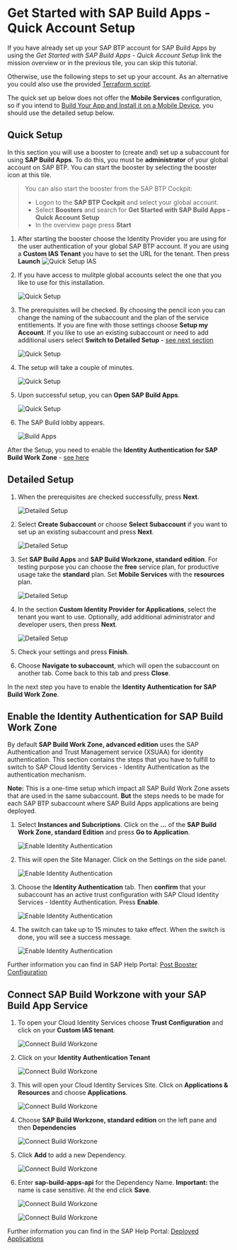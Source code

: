 # Get Started with SAP Build Apps - Quick Account Setup


If you have already set up your SAP BTP account for SAP Build Apps by using the _Get Started with SAP Build Apps - Quick Account Setup_ link the mission overview or in the previous tile, you can skip this tutorial.

Otherwise, use the following steps to set up your account. As an alternative you could also use the provided [Terraform script](https://github.com/SAP-samples/btp-terraform-samples/blob/main/released/discovery_center/mission_4024/README.md).

The quick set up below does not offer the **Mobile Services** configuration, so if you intend to [Build Your App and Install it on a Mobile Device](../create-application/mobile_services/README.md), you should use the detailed setup below.

## Quick Setup
In this section you will use a booster to (create and) set up a subaccount for using **SAP Build Apps**. To do this, you must be **administrator** of your global account on SAP BTP. You can start the booster by selecting the booster icon at this tile.
  
  > You can also start the booster from the SAP BTP Cockpit:
  > * Logon to the **SAP BTP Cockpit** and select your global account.
  > * Select **Boosters** and search for **Get Started with SAP Build Apps - Quick Account Setup**    
  > * In the overview page press **Start**
 
1. After starting the booster choose the Identity Provider you are using for the user authentication of your global SAP BTP account. If you are using  a **Custom IAS Tenant** you have to set the URL for the tenant. Then press **Launch**
   ![Quick Setup IAS](./images/quick_setup01.png)

2. If you have access to mulitple global accounts select the one that you like to use for this installation.

   ![Quick Setup](./images/quick_setup02.png)   

3. The prerequisites will be checked. By choosing the pencil icon you can change the naming of the subaccount and the plan of the service entitlements. If you are fine with those settings choose **Setup my Account**. If you like to use an existing subaccount or need to add additional users select **Switch to Detailed Setup** - [see next section](./QUICKSETUP.md#detailed-setup)
   
   ![Quick Setup](./images/quick_setup3.png)

4. The setup will take a couple of minutes.

   ![Quick Setup](./images/quick_setup4.png)

5. Upon successful setup, you can **Open SAP Build Apps**.
   
   ![Quick Setup](./images/quick_setup5.png)

6. The SAP Build lobby appears.
   
   ![Build Apps](../create-application/develop/images/sap-build-lobby.png)

After the Setup, you need to enable the **Identity Authentication for SAP Build Work Zone** - [see here](./QUICKSETUP.md#enable-the-identity-authentication-for-sap-build-work-zone)

## Detailed Setup


1. When the prerequisites are checked successfully, press **Next**.

    ![Detailed Setup](./images/detail_setup1.png)

2. Select **Create Subaccount** or choose **Select Subaccount** if you want to set up an existing subaccount and press **Next**.

    ![Detailed Setup](./images/detail_setup2.png)

3. Set **SAP Build Apps** and **SAP Build Workzone, standard edition**. For testing purpose you can choose the **free** service plan, for productive usage take the **standard** plan. Set **Mobile Services** with the **resources** plan.

   ![Detailed Setup](./images/detail_setup3.png)

4. In the section **Custom Identity Provider for Applications**, select the tenant you want to use. Optionally, add additional administrator and developer users, then press **Next**.

    ![Detailed Setup](./images/detail_setup4.png)

5.  Check your settings and press **Finish**.

6. Choose **Navigate to subaccount**, which will open the subaccount on another tab. Come back to this tab and press **Close**.

In the next step you have to enable the **Identity Authentication for SAP Build Work Zone**.

## Enable the Identity Authentication for SAP Build Work Zone

By default **SAP Build Work Zone, advanced edition** uses the SAP Authentication and Trust Management service (XSUAA) for identity authentication. 
This section contains the steps that you have to fulfill  to switch to SAP Cloud Identity Services - Identity Authentication as the authentication mechanism.

**Note:** This is a one-time setup which impact all SAP Build Work Zone assets that are used in the same subaccount.
**But** the steps needs to be made for each SAP BTP subaccount where SAP Build Apps applications are being deployed.

1. Select **Instances and Subcriptions**. Click on the **...** of the **SAP Build Work Zone, standard Edition** and press **Go to Application**. 

   ![Enable Identity Authentication](./images/build_workzone_01.png)
2. This will open the Site Manager. Click on the Settings on the side panel.

   ![Enable Identity Authentication](./images/build_workzone_02.png)
3. Choose the **Identity Authentication** tab. Then **confirm** that your subaccount has an active trust configuration with SAP Cloud Identity Services - Identity Authentication. Press **Enable**.

   ![Enable Identity Authentication](./images/build_workzone_03.png)
4. The switch can take up to 15 minutes to take effect. 
When the switch is done, you will see a success message.

   ![Enable Identity Authentication](./images/build_workzone_04.png)

Further information you can find in SAP Help Portal: [Post Booster Configuration](https://help.sap.com/docs/build-work-zone-advanced-edition/sap-build-work-zone-advanced-edition/post-booster-configuration)

## Connect SAP Build Workzone with your SAP Build App Service

1. To open your Cloud Identity Services choose **Trust Configuration** and click on your **Custom IAS tenant**.

   ![Connect Build Workzone](./images/build_workzone_ias_001.png)
2. Click on your **Identity Authentication Tenant**

   ![Connect Build Workzone](./images/build_workzone_ias_002.png)
3. This will open your Cloud Identity Services Site. Click on **Applications & Resources** and choose **Applications**.

   ![Connect Build Workzone](./images/build_workzone_ias_01.png)
4. Choose  **SAP Build Workzone, standard edition** on the left pane and then **Dependencies**

   ![Connect Build Workzone](./images/build_workzone_ias_02.png)
5. Click **Add** to add a new Dependency.

   ![Connect Build Workzone](./images/build_workzone_ias_03.png)
6. Enter **sap-build-apps-api** for the Dependency Name. 
**Important:** the name is case sensitive. At the end click **Save**.

   ![Connect Build Workzone](./images/build_workzone_ias_04.png)

   ![Connect Build Workzone](./images/build_workzone_ias_05.png)

Further information you can find in the SAP Help Portal: [Deployed Applications](https://help.sap.com/docs/build-apps/service-guide/integration-to-app-builder?q=workzone#deployed-applications)










